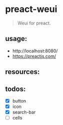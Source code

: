 # preact-weui
> Weui for preact.


## usage:
+ http://localhost:8080/
+ https://preactjs.com/

## resources:

## todos:
- [x] button
- [x] icon
- [x] search-bar
- [ ] cells
